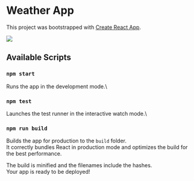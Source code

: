 # Weather App

This project was bootstrapped with [Create React App](https://github.com/facebook/create-react-app).

![](https://media.discordapp.net/attachments/1063479332468699287/1190248309454024804/b-w-theme.png?ex=65a11c1e&is=658ea71e&hm=a9731413495d94f15e68d337f643af48bb34daee6111f12ac19f914a0092262b&=&format=webp&quality=lossless&width=1182&height=670)

## Available Scripts

### `npm start`

Runs the app in the development mode.\

### `npm test`

Launches the test runner in the interactive watch mode.\

### `npm run build`

Builds the app for production to the `build` folder.\
It correctly bundles React in production mode and optimizes the build for the best performance.

The build is minified and the filenames include the hashes.\
Your app is ready to be deployed!
